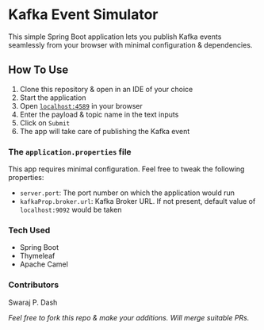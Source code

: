 # Kafka Event Simulator

This simple Spring Boot application lets you publish Kafka events seamlessly from your browser
with minimal configuration & dependencies.

## How To Use

1. Clone this repository & open in an IDE of your choice
2. Start the application
3. Open [`localhost:4589`](http://localhost:4589) in your browser
4. Enter the payload & topic name in the text inputs
5. Click on `Submit`
6. The app will take care of publishing the Kafka event

### The `application.properties` file

This app requires minimal configuration. Feel free to tweak the following properties:
- `server.port`: The port number on which the application would run
- `kafkaProp.broker.url`: Kafka Broker URL. If not present, default value of `localhost:9092` would be taken

### Tech Used
- Spring Boot
- Thymeleaf
- Apache Camel

### Contributors
Swaraj P. Dash

_Feel free to fork this repo & make your additions. Will merge suitable PRs._